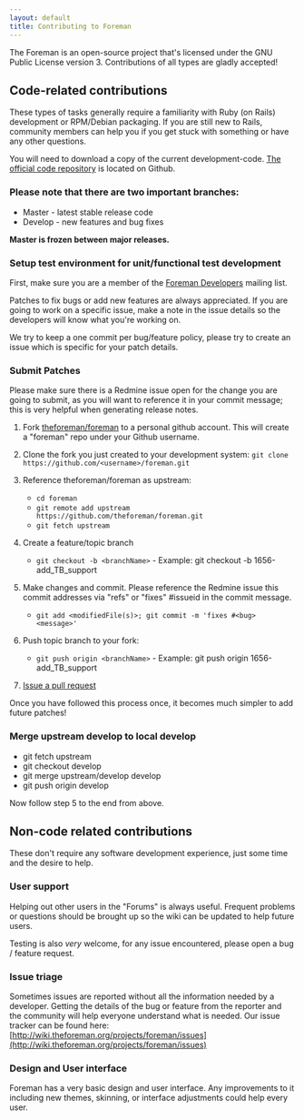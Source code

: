 ```yaml
---
layout: default
title: Contributing to Foreman
---
```


The Foreman is an open-source project that's licensed under the GNU Public License version 3. Contributions of all types are gladly accepted!

## Code-related contributions
These types of tasks generally require a familiarity with Ruby (on Rails) development or RPM/Debian packaging. If you are still new to Rails, community members can help you if you get stuck with something or have any other questions.

You will need to download a copy of the current development-code. [The
official code repository](https://github.com/theforeman) is located
on Github.

### Please note that there are two important branches:
* Master - latest stable release code
* Develop - new features and bug fixes

**Master is frozen between major releases.**

### Setup test environment for unit/functional test development
First, make sure you are a member of the [Foreman Developers](https://groups.google.com/forum/?fromgroups#!forum/foreman-dev) mailing list.

Patches to fix bugs or add new features are always appreciated. If you are going to work on a specific issue, make a note in the issue details so the developers will know what you're working on.

We try to keep a one commit per bug/feature policy, please try to create an issue which is specific for your patch details.

### Submit Patches
Please make sure there is a Redmine issue open for the change you are going to submit, as you will want to reference it in your commit message; this is very helpful when generating release notes.

1. Fork [theforeman/foreman](https://github.com/theforeman/foreman) to a personal github account. This will create a "foreman" repo under your Github username.
2. Clone the fork you just created to your development system: `git clone https://github.com/<username>/foreman.git`
3. Reference theforeman/foreman as upstream:

    * `cd foreman`
    * `git remote add upstream https://github.com/theforeman/foreman.git`
    * `git fetch upstream`

4. Create a feature/topic branch

    * `git checkout -b <branchName>` - Example: git checkout -b 1656-add_TB_support

5. Make changes and commit. Please reference the Redmine issue this commit addresses via "refs" or "fixes" #issueid in the commit message. 

    * `git add <modifiedFile(s)>; git commit -m 'fixes #<bug> <message>'`

6. Push topic branch to your fork:

    * `git push origin <branchName>` - Example: git push origin 1656-add_TB_support

7. [Issue a pull request](https://help.github.com/articles/using-pull-requests)

Once you have followed this process once, it becomes much simpler to add future patches!

### Merge upstream develop to local develop
* git fetch upstream
* git checkout develop
* git merge upstream/develop develop
* git push origin develop

Now follow step 5 to the end from above.

## Non-code related contributions
These don't require any software development experience, just some time and the desire to help.

### User support
Helping out other users in the "Forums" is always useful. Frequent problems or questions should be brought up so the wiki can be updated to help future users.

Testing is also *very* welcome, for any issue encountered, please open a bug / feature request.

### Issue triage
Sometimes issues are reported without all the information needed by a developer. Getting the details of the bug or feature from the reporter and the community will help everyone understand what is needed. Our issue tracker can be found here: [http://wiki.theforeman.org/projects/foreman/issues](http://wiki.theforeman.org/projects/foreman/issues)

### Design and User interface
Foreman has a very basic design and user interface. Any improvements to it including new themes, skinning, or interface adjustments could help every user.
